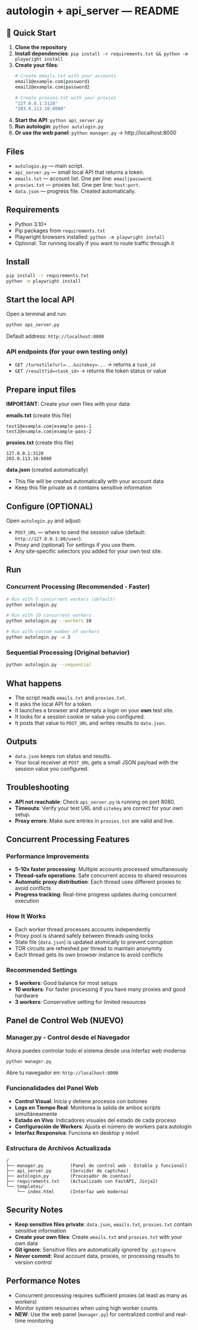 # autologin + api_server — README

## 🚀 Quick Start

1. **Clone the repository**
2. **Install dependencies**: `pip install -r requirements.txt && python -m playwright install`
3. **Create your files**:
   ```bash
   # Create emails.txt with your accounts
   email1@example.com|password1
   email2@example.com|password2
   
   # Create proxies.txt with your proxies
   "127.0.0.1:3128"
   "203.0.113.10:8080"
   ```
4. **Start the API**: `python api_server.py`
5. **Run autologin**: `python autologin.py`
6. **Or use the web panel**: `python manager.py` → http://localhost:8000

## Files
- `autologin.py` — main script.
- `api_server.py` — small local API that returns a token.
- `emails.txt` — account list. One per line: `email|password`.
- `proxies.txt` — proxies list. One per line: `host:port`.
- `data.json` — progress file. Created automatically.

## Requirements
- Python 3.10+
- Pip packages from `requirements.txt`
- Playwright browsers installed: `python -m playwright install`
- Optional: Tor running locally if you want to route traffic through it

## Install
```bash
pip install -r requirements.txt
python -m playwright install
```

## Start the local API
Open a terminal and run:
```bash
python api_server.py
```
Default address: `http://localhost:8080`

### API endpoints (for your own testing only)
- `GET /turnstile?url=...&sitekey=...` → returns a `task_id`
- `GET /result?id=<task_id>` → returns the token status or value

## Prepare input files
**IMPORTANT**: Create your own files with your data:

**emails.txt** (create this file)
```
test1@example.com|example-pass-1
test2@example.com|example-pass-2
```

**proxies.txt** (create this file)
```
127.0.0.1:3128
203.0.113.10:8080
```

**data.json** (created automatically)
- This file will be created automatically with your account data
- Keep this file private as it contains sensitive information

## Configure (OPTIONAL)
Open `autologin.py` and adjust:
- `POST_URL` — where to send the session value (default: `http://127.0.0.1:80/user`).
- Proxy and (optional) Tor settings if you use them.
- Any site‑specific selectors you added for your own test site.

## Run

### Concurrent Processing (Recommended - Faster)
```bash
# Run with 5 concurrent workers (default)
python autologin.py

# Run with 10 concurrent workers
python autologin.py --workers 10

# Run with custom number of workers
python autologin.py -w 3
```

### Sequential Processing (Original behavior)
```bash
python autologin.py --sequential
```

## What happens
- The script reads `emails.txt` and `proxies.txt`.
- It asks the local API for a token.
- It launches a browser and attempts a login on your **own** test site.
- It looks for a session cookie or value you configured.
- It posts that value to `POST_URL` and writes results to `data.json`.

## Outputs
- `data.json` keeps run status and results.
- Your local receiver at `POST_URL` gets a small JSON payload with the session value you configured.

## Troubleshooting
- **API not reachable**: Check `api_server.py` is running on port 8080.
- **Timeouts**: Verify your test URL and `sitekey` are correct for your own setup.
- **Proxy errors**: Make sure entries in `proxies.txt` are valid and live.

## Concurrent Processing Features

### Performance Improvements
- **5-10x faster processing**: Multiple accounts processed simultaneously
- **Thread-safe operations**: Safe concurrent access to shared resources
- **Automatic proxy distribution**: Each thread uses different proxies to avoid conflicts
- **Progress tracking**: Real-time progress updates during concurrent execution

### How It Works
- Each worker thread processes accounts independently
- Proxy pool is shared safely between threads using locks
- State file (`data.json`) is updated atomically to prevent corruption
- TOR circuits are refreshed per thread to maintain anonymity
- Each thread gets its own browser instance to avoid conflicts

### Recommended Settings
- **5 workers**: Good balance for most setups
- **10 workers**: For faster processing if you have many proxies and good hardware
- **3 workers**: Conservative setting for limited resources

## Panel de Control Web (NUEVO)

### Manager.py - Control desde el Navegador
Ahora puedes controlar todo el sistema desde una interfaz web moderna:

```bash
python manager.py
```

Abre tu navegador en: `http://localhost:8000`

### Funcionalidades del Panel Web
- **Control Visual**: Inicia y detiene procesos con botones
- **Logs en Tiempo Real**: Monitorea la salida de ambos scripts simultáneamente
- **Estado en Vivo**: Indicadores visuales del estado de cada proceso
- **Configuración de Workers**: Ajusta el número de workers para autologin
- **Interfaz Responsiva**: Funciona en desktop y móvil

### Estructura de Archivos Actualizada
```
/
├── manager.py          (Panel de control web - Estable y funcional)
├── api_server.py       (Servidor de captchas)
├── autologin.py        (Procesador de cuentas)
├── requirements.txt    (Actualizado con FastAPI, Jinja2)
└── templates/
    └── index.html      (Interfaz web moderna)
```

## Security Notes
- **Keep sensitive files private**: `data.json`, `emails.txt`, `proxies.txt` contain sensitive information
- **Create your own files**: Create `emails.txt` and `proxies.txt` with your own data
- **Git ignore**: Sensitive files are automatically ignored by `.gitignore`
- **Never commit**: Real account data, proxies, or processing results to version control

## Performance Notes
- Concurrent processing requires sufficient proxies (at least as many as workers)
- Monitor system resources when using high worker counts
- **NEW**: Use the web panel (`manager.py`) for centralized control and real-time monitoring

